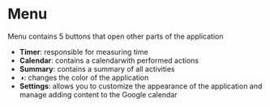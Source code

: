 # Menu

Menu contains 5 buttons that open other parts of the application

- **Timer**: responsible for measuring time
- **Calendar**: contains a calendarwith performed actions
- **Summary**: contains a summary of all activities
- ◑: changes the color of the application
- **Settings**: allows you to customize the appearance of the application and manage adding content to the Google calendar
